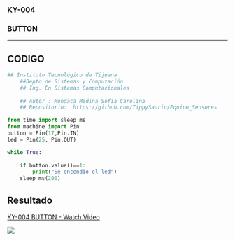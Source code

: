 ### KY-004
### BUTTON
***
## CODIGO
```python
## Instituto Tecnológico de Tijuana
    ##Depto de Sistemas y Computación
    ## Ing. En Sistemas Computacionales
       
    ## Autor : Mondaca Medina Sofia Carolina
    ## Repositorio:  https://github.com/TippySaurio/Equipo_Sensores

from time import sleep_ms
from machine import Pin
button = Pin(17,Pin.IN)
led = Pin(25, Pin.OUT)

while True:
  
    if button.value()==1:
        print("Se encendio el led")
    sleep_ms(200)

```

## Resultado

<a href="https://www.loom.com/share/e85c0a6b864a46a0ab0d9fe2ef6ad565">
    <p>KY-004 BUTTON - Watch Video</p>
    <img style="max-width:300px;" src="https://cdn.loom.com/sessions/thumbnails/e85c0a6b864a46a0ab0d9fe2ef6ad565-with-play.gif">
  </a>
